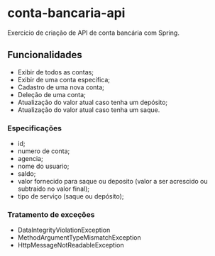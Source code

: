 # conta-bancaria-api
Exercicio de criação de API de conta bancária com Spring.

## Funcionalidades

- Exibir de todos as contas;
- Exibir de uma conta específica;
- Cadastro de uma nova conta;
- Deleção de uma conta;
- Atualização do valor atual caso tenha um depósito;
- Atualização do valor atual caso tenha um saque.

### Especificações

- id;
- numero de conta;
- agencia;
- nome do usuario;
- saldo;
- valor fornecido para saque ou deposito (valor a ser acrescido ou subtraído no valor final);
- tipo de serviço (saque ou depósito);

### Tratamento de exceções
- DataIntegrityViolationException
- MethodArgumentTypeMismatchException
- HttpMessageNotReadableException

